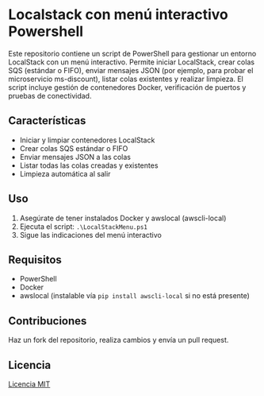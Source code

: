 # Localstack con menú interactivo Powershell

Este repositorio contiene un script de PowerShell para gestionar un entorno LocalStack con un menú interactivo. Permite iniciar LocalStack, crear colas SQS (estándar o FIFO), enviar mensajes JSON (por ejemplo, para probar el microservicio ms-discount), listar colas existentes y realizar limpieza. El script incluye gestión de contenedores Docker, verificación de puertos y pruebas de conectividad.

## Características
- Iniciar y limpiar contenedores LocalStack
- Crear colas SQS estándar o FIFO
- Enviar mensajes JSON a las colas
- Listar todas las colas creadas y existentes
- Limpieza automática al salir

## Uso
1. Asegúrate de tener instalados Docker y awslocal (awscli-local)
2. Ejecuta el script: `.\LocalStackMenu.ps1`
3. Sigue las indicaciones del menú interactivo

## Requisitos
- PowerShell
- Docker
- awslocal (instalable vía `pip install awscli-local` si no está presente)

## Contribuciones
Haz un fork del repositorio, realiza cambios y envía un pull request.

## Licencia
[Licencia MIT](LICENSE)
